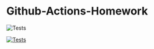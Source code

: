 # Github-Actions-Homework


![Tests]("https://github.com/mhristev/Github-Actions-Homework/.github/workflows/python-app.yml/badge.svg")

[![Tests](https://github.com/mhristev/Github-Actions-Homework/workflows/python-app.yml/badge.svg)](https://github.com/mhristev/Github-Actions-Homework/actions)
